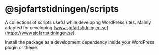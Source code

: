 # @sjofartstidningen/scripts

A collections of scripts useful while developing WordPress sites. Mainly adapted
for developing [www.sjofartstidningen.se](https://www.sjofartstidningen.se).

Install the package as a development dependency inside your WordPress plugin or
theme.

